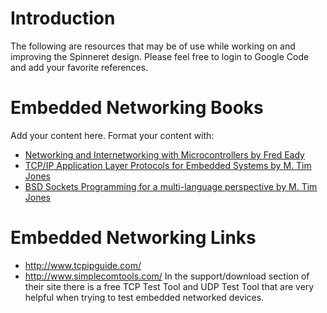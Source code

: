 # Introduction #

The following are resources that may be of use while working on and improving the Spinneret design.  Please feel free to login to Google Code and add your favorite references.


# Embedded Networking Books #

Add your content here.  Format your content with:
  * [Networking and Internetworking with Microcontrollers by Fred Eady](http://www.amazon.com/Networking-Internetworking-Microcontrollers-Fred-Eady/dp/0750676981/ref=sr_1_1?ie=UTF8&s=books&qid=1295957206&sr=8-1)
  * [TCP/IP Application Layer Protocols for Embedded Systems by M. Tim Jones](http://www.amazon.com/Application-Protocols-Embedded-Systems-Networking/dp/1584502479/ref=sr_1_1?ie=UTF8&s=books&qid=1295957291&sr=1-1)
  * [BSD Sockets Programming for a multi-language perspective by M. Tim Jones](http://www.amazon.com/BSD-Sockets-Programming-Multi-Language-Perspective/dp/1584502681/ref=sr_1_1?ie=UTF8&s=books&qid=1295957330&sr=1-1)


# Embedded Networking Links #
  * http://www.tcpipguide.com/
  * http://www.simplecomtools.com/  In the support/download section of their site there is a free TCP Test Tool and UDP Test Tool that are very helpful when trying to test embedded networked devices.